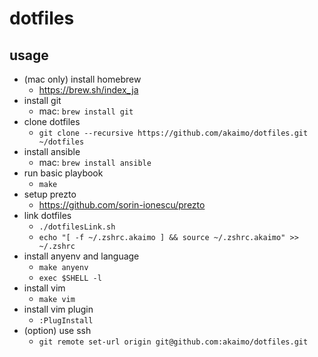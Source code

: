 # dotfiles

## usage
- (mac only) install homebrew
  - https://brew.sh/index_ja
- install git
  - mac: `brew install git`
- clone dotfiles
  - `git clone --recursive https://github.com/akaimo/dotfiles.git ~/dotfiles`
- install ansible
  - mac: `brew install ansible`
- run basic playbook
  - `make`
- setup prezto
  - https://github.com/sorin-ionescu/prezto
- link dotfiles
  - `./dotfilesLink.sh`
  - `echo "[ -f ~/.zshrc.akaimo ] && source ~/.zshrc.akaimo" >> ~/.zshrc`
- install anyenv and language
  - `make anyenv`
  - `exec $SHELL -l`
- install vim
  - `make vim`
- install vim plugin
  - `:PlugInstall`
- (option) use ssh
  - `git remote set-url origin git@github.com:akaimo/dotfiles.git`


